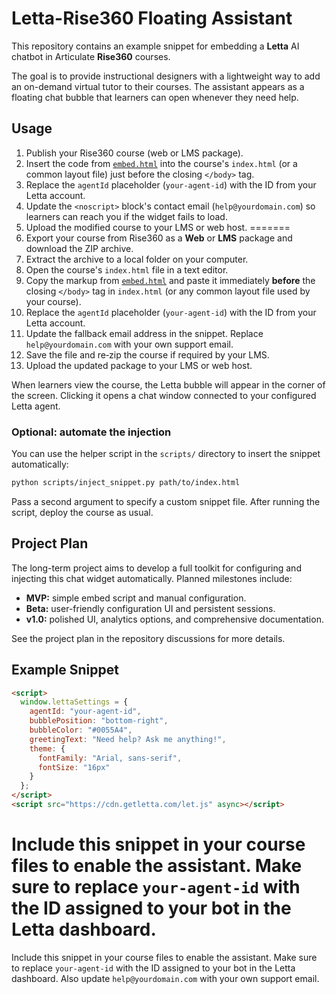 # Letta-Rise360 Floating Assistant

This repository contains an example snippet for embedding a **Letta** AI chatbot in Articulate **Rise360** courses.

The goal is to provide instructional designers with a lightweight way to add an on-demand virtual tutor to their courses. The assistant appears as a floating chat bubble that learners can open whenever they need help.

## Usage


1. Publish your Rise360 course (web or LMS package).
2. Insert the code from [`embed.html`](embed.html) into the course's `index.html` (or a common layout file) just before the closing `</body>` tag.
3. Replace the `agentId` placeholder (`your-agent-id`) with the ID from your Letta account.
4. Update the `<noscript>` block's contact email (`help@yourdomain.com`) so learners can reach you if the widget fails to load.
5. Upload the modified course to your LMS or web host.
=======
1. Export your course from Rise360 as a **Web** or **LMS** package and download the ZIP archive.
2. Extract the archive to a local folder on your computer.
3. Open the course's `index.html` file in a text editor.
4. Copy the markup from [`embed.html`](embed.html) and paste it immediately **before** the closing `</body>` tag in `index.html` (or any common layout file used by your course).
5. Replace the `agentId` placeholder (`your-agent-id`) with the ID from your Letta account.
6. Update the fallback email address in the snippet. Replace `help@yourdomain.com` with your own support email.
7. Save the file and re‑zip the course if required by your LMS.
8. Upload the updated package to your LMS or web host.


When learners view the course, the Letta bubble will appear in the corner of the screen. Clicking it opens a chat window connected to your configured Letta agent.

### Optional: automate the injection

You can use the helper script in the `scripts/` directory to insert the snippet automatically:

```bash
python scripts/inject_snippet.py path/to/index.html
```

Pass a second argument to specify a custom snippet file. After running the script, deploy the course as usual.

## Project Plan

The long-term project aims to develop a full toolkit for configuring and injecting this chat widget automatically. Planned milestones include:

- **MVP:** simple embed script and manual configuration.
- **Beta:** user-friendly configuration UI and persistent sessions.
- **v1.0:** polished UI, analytics options, and comprehensive documentation.

See the project plan in the repository discussions for more details.

## Example Snippet

```html
<script>
  window.lettaSettings = {
    agentId: "your-agent-id",
    bubblePosition: "bottom-right",
    bubbleColor: "#0055A4",
    greetingText: "Need help? Ask me anything!",
    theme: {
      fontFamily: "Arial, sans-serif",
      fontSize: "16px"
    }
  };
</script>
<script src="https://cdn.getletta.com/let.js" async></script>
```


Include this snippet in your course files to enable the assistant. Make sure to
replace `your-agent-id` with the ID assigned to your bot in the Letta dashboard.
=======
Include this snippet in your course files to enable the assistant. Make sure to replace `your-agent-id` with the ID assigned to your bot in the Letta dashboard. Also update `help@yourdomain.com` with your own support email.

